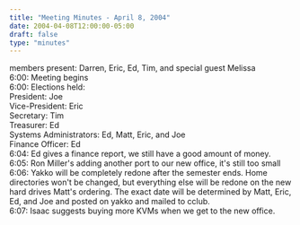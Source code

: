 ```yaml
---
title: "Meeting Minutes - April 8, 2004"
date: 2004-04-08T12:00:00-05:00
draft: false
type: "minutes"
---
```


<p>
members present:  Darren, Eric, Ed, Tim, and special guest Melissa<br>
6:00:  Meeting begins<br>
6:00:  Elections held:<br>
 President: Joe<br>
 Vice-President: Eric<br>
 Secretary: Tim<br>
 Treasurer: Ed<br>
 Systems Administrators: Ed, Matt, Eric, and Joe<br>
 Finance Officer: Ed<br>
6:04:  Ed gives a finance report, we still have a good amount of money.<br>
6:05:  Ron Miller's adding another port to our new office, it's still too small<br>
6:06:  Yakko will be completely redone after the semester ends.  Home directories won't be changed, but everything else will be redone on the new hard drives Matt's ordering.  The exact date will be determined by Matt, Eric, Ed, and Joe and posted on yakko and mailed to cclub.<br>
6:07:  Isaac suggests buying more KVMs when we get to the new office.<br>
</P>
